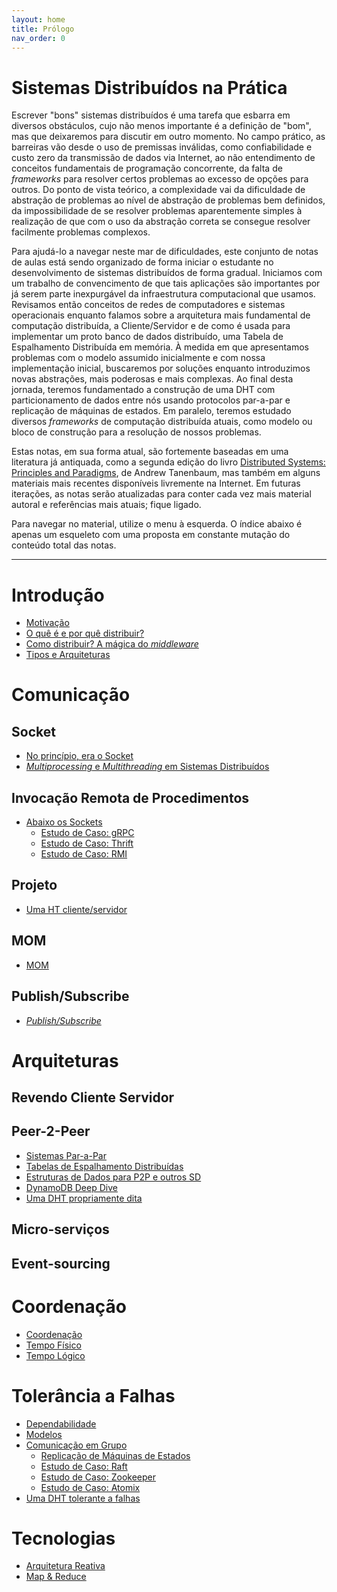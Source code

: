 ```yaml
---
layout: home
title: Prólogo
nav_order: 0
---
```


Sistemas Distribuídos na Prática
======

Escrever "bons" sistemas distribuídos é uma tarefa que esbarra em diversos obstáculos, cujo não menos importante é a definição de "bom", mas que deixaremos para discutir em outro momento.
No campo prático, as barreiras vão desde o uso de premissas inválidas, como confiabilidade e custo zero da transmissão de dados via Internet, ao não entendimento de conceitos fundamentais de programação concorrente, da falta de *frameworks* para resolver certos problemas ao excesso de opções para outros.
Do ponto de vista teórico, a complexidade vai da dificuldade de abstração de problemas ao nível de abstração de problemas bem definidos, da impossibilidade de se resolver problemas aparentemente simples à realização de que com o uso da abstração correta se consegue resolver facilmente problemas complexos.

Para ajudá-lo a navegar neste mar de dificuldades, este conjunto de notas de aulas está sendo organizado de forma iniciar o estudante no desenvolvimento de sistemas distribuídos de forma gradual. 
Iniciamos com um trabalho de convencimento de que tais aplicações são importantes por já serem parte inexpurgável da infraestrutura computacional que usamos.
Revisamos então conceitos de redes de computadores e sistemas operacionais enquanto falamos sobre a arquitetura mais fundamental de computação distribuída, a Cliente/Servidor e de como é usada para implementar um proto banco de dados distribuído, uma Tabela de Espalhamento Distribuída em memória.
À medida em que apresentamos problemas com o modelo assumido inicialmente e com nossa implementação inicial, buscaremos por soluções enquanto introduzimos novas abstrações, mais poderosas e mais complexas.
Ao final desta jornada, teremos fundamentado a construção de uma DHT com particionamento de dados entre nós usando protocolos par-a-par e replicação de máquinas de estados.
Em paralelo, teremos estudado diversos *frameworks* de computação distribuída atuais, como modelo ou bloco de construção para a resolução de nossos problemas.

Estas notas, em sua forma atual, são fortemente baseadas em uma literatura já antiquada, como a segunda edição do livro [Distributed Systems: Principles and Paradigms](https://www.amazon.com.br/Distributed-Systems-Principles-Andrew-Tanenbaum/dp/153028175X), de Andrew Tanenbaum, mas também em alguns materiais mais recentes disponíveis livremente na Internet.
Em futuras iterações, as notas serão atualizadas para conter cada vez mais material autoral e referências mais atuais; fique ligado.

Para navegar no material, utilize o menu à esquerda. 
O índice abaixo é apenas um esqueleto com uma proposta em constante mutação do conteúdo total das notas.


----------

# Introdução
* [Motivação](./notes/intro/1_porque.md)
* [O quê é e por quê distribuir?](./notes/intro/2_oque.md)
* [Como distribuir? A mágica do *middleware*](./notes/intro/3_como.md)
* [Tipos e Arquiteturas](./notes/intro/4_tipos.md)


# Comunicação

## Socket
* [No princípio, era o Socket](./notes/basics/1_socket.md)
* [*Multiprocessing* e *Multithreading* em Sistemas Distribuídos](./notes/basics/2_multiprogramming.md)

## Invocação Remota de Procedimentos
* [Abaixo os Sockets](./notes/basics/3_rpc.md)
  * [Estudo de Caso: gRPC](./notes/basics/3_1_grpc.md)
  * [Estudo de Caso: Thrift](./notes/basics/3_2_thrift.md)
  * [Estudo de Caso: RMI](./TODO.md)

## Projeto
* [Uma HT cliente/servidor](./notes/projeto/projeto.md)


## MOM
* [MOM](./TODO.md)

## Publish/Subscribe
* [*Publish/Subscribe*](./TODO.md)


# Arquiteturas

## Revendo Cliente Servidor

## Peer-2-Peer

* [Sistemas Par-a-Par](./notes/0_intro.md)
* [Tabelas de Espalhamento Distribuídas](./notes/p2p/1_dht.md)
* [Estruturas de Dados para P2P e outros SD](./p2p/ed_sd.md)
* [DynamoDB Deep Dive](./p2p/dynamo.md)
* [Uma DHT propriamente dita](./projeto/p2p.md)

## Micro-serviços

## Event-sourcing




# Coordenação

* [Coordenação](./coordenacao/coordenacao.md)
* [Tempo Físico](./tempo/fisico.md)
* [Tempo Lógico](./tempo/logico.md)



# Tolerância a Falhas

* [Dependabilidade](./ft/dependabilidade.md)
* [Modelos](./ft/modelos.md)
* [Comunicação em Grupo](./ft/comunicao_grupo.md)
  * [Replicação de Máquinas de Estados](./ft/smr.md)
  * [Estudo de Caso: Raft](./fr/raft.md)
  * [Estudo de Caso: Zookeeper](./ft/zookeeper.md)
  * [Estudo de Caso: Atomix](./ft/atomix.md)
* [Uma DHT tolerante a falhas ](./projeto/replicated.md)


# Tecnologias

* [Arquitetura Reativa](./reactive.md)
* [Map & Reduce](./mapreduce.md)
